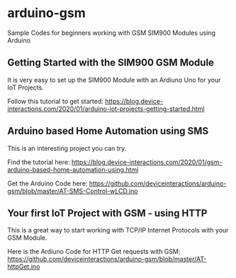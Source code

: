 # arduino-gsm
Sample Codes for beginners working with GSM SIM900 Modules using Arduino

## Getting Started with the SIM900 GSM Module
It is very easy to set up the SIM900 Module with an Ardiuno Uno for your IoT Projects.

Follow this tutorial to get started: https://blog.device-interactions.com/2020/01/arduino-iot-projects-getting-started.html

## Arduino based Home Automation using SMS
This is an interesting project you can try.

Find the tutorial here: https://blog.device-interactions.com/2020/01/gsm-arduino-based-home-automation-using.html

Get the Arduino Code here: https://github.com/deviceinteractions/arduino-gsm/blob/master/AT-SMS-Control-wLCD.ino

## Your first IoT Project with GSM - using HTTP
This is a great way to start working with TCP/IP Internet Protocols with your GSM Module.

Here is the Ardiuno Code for HTTP Get requests with GSM: https://github.com/deviceinteractions/arduino-gsm/blob/master/AT-httpGet.ino
